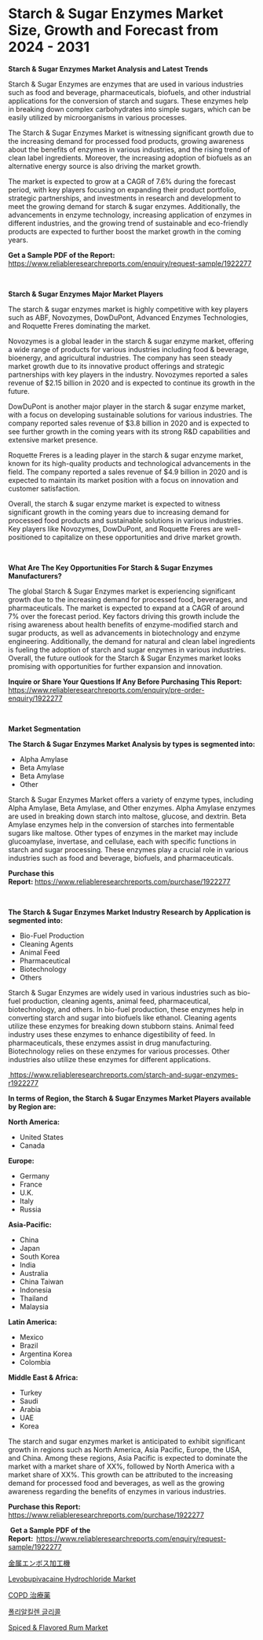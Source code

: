 <p><h1>Starch & Sugar Enzymes Market Size, Growth and Forecast from 2024 - 2031</h1></p><p><strong>Starch & Sugar Enzymes Market Analysis and Latest Trends</strong></p>
<p><p>Starch & Sugar Enzymes are enzymes that are used in various industries such as food and beverage, pharmaceuticals, biofuels, and other industrial applications for the conversion of starch and sugars. These enzymes help in breaking down complex carbohydrates into simple sugars, which can be easily utilized by microorganisms in various processes.</p><p>The Starch & Sugar Enzymes Market is witnessing significant growth due to the increasing demand for processed food products, growing awareness about the benefits of enzymes in various industries, and the rising trend of clean label ingredients. Moreover, the increasing adoption of biofuels as an alternative energy source is also driving the market growth.</p><p>The market is expected to grow at a CAGR of 7.6% during the forecast period, with key players focusing on expanding their product portfolio, strategic partnerships, and investments in research and development to meet the growing demand for starch & sugar enzymes. Additionally, the advancements in enzyme technology, increasing application of enzymes in different industries, and the growing trend of sustainable and eco-friendly products are expected to further boost the market growth in the coming years.</p></p>
<p><strong>Get a Sample PDF of the Report:&nbsp;</strong> <a href="https://www.reliableresearchreports.com/enquiry/request-sample/1922277">https://www.reliableresearchreports.com/enquiry/request-sample/1922277</a></p>
<p>&nbsp;</p>
<p><strong>Starch & Sugar Enzymes Major Market Players</strong></p>
<p><p>The starch & sugar enzymes market is highly competitive with key players such as ABF, Novozymes, DowDuPont, Advanced Enzymes Technologies, and Roquette Freres dominating the market. </p><p>Novozymes is a global leader in the starch & sugar enzyme market, offering a wide range of products for various industries including food & beverage, bioenergy, and agricultural industries. The company has seen steady market growth due to its innovative product offerings and strategic partnerships with key players in the industry. Novozymes reported a sales revenue of $2.15 billion in 2020 and is expected to continue its growth in the future.</p><p>DowDuPont is another major player in the starch & sugar enzyme market, with a focus on developing sustainable solutions for various industries. The company reported sales revenue of $3.8 billion in 2020 and is expected to see further growth in the coming years with its strong R&D capabilities and extensive market presence.</p><p>Roquette Freres is a leading player in the starch & sugar enzyme market, known for its high-quality products and technological advancements in the field. The company reported a sales revenue of $4.9 billion in 2020 and is expected to maintain its market position with a focus on innovation and customer satisfaction.</p><p>Overall, the starch & sugar enzyme market is expected to witness significant growth in the coming years due to increasing demand for processed food products and sustainable solutions in various industries. Key players like Novozymes, DowDuPont, and Roquette Freres are well-positioned to capitalize on these opportunities and drive market growth.</p></p>
<p>&nbsp;</p>
<p><strong>What Are The Key Opportunities For Starch & Sugar Enzymes Manufacturers?</strong></p>
<p><p>The global Starch & Sugar Enzymes market is experiencing significant growth due to the increasing demand for processed food, beverages, and pharmaceuticals. The market is expected to expand at a CAGR of around 7% over the forecast period. Key factors driving this growth include the rising awareness about health benefits of enzyme-modified starch and sugar products, as well as advancements in biotechnology and enzyme engineering. Additionally, the demand for natural and clean label ingredients is fueling the adoption of starch and sugar enzymes in various industries. Overall, the future outlook for the Starch & Sugar Enzymes market looks promising with opportunities for further expansion and innovation.</p></p>
<p><strong>Inquire or Share Your Questions If Any Before Purchasing This Report:</strong> <a href="https://www.reliableresearchreports.com/enquiry/pre-order-enquiry/1922277">https://www.reliableresearchreports.com/enquiry/pre-order-enquiry/1922277</a></p>
<p>&nbsp;</p>
<p><strong>Market Segmentation</strong></p>
<p><strong>The Starch & Sugar Enzymes Market Analysis by types is segmented into:</strong></p>
<p><ul><li>Alpha Amylase</li><li>Beta Amylase</li><li>Beta Amylase</li><li>Other</li></ul></p>
<p><p>Starch & Sugar Enzymes Market offers a variety of enzyme types, including Alpha Amylase, Beta Amylase, and Other enzymes. Alpha Amylase enzymes are used in breaking down starch into maltose, glucose, and dextrin. Beta Amylase enzymes help in the conversion of starches into fermentable sugars like maltose. Other types of enzymes in the market may include glucoamylase, invertase, and cellulase, each with specific functions in starch and sugar processing. These enzymes play a crucial role in various industries such as food and beverage, biofuels, and pharmaceuticals.</p></p>
<p><strong>Purchase this Report:&nbsp;</strong><a href="https://www.reliableresearchreports.com/purchase/1922277">https://www.reliableresearchreports.com/purchase/1922277</a></p>
<p>&nbsp;</p>
<p><strong>The Starch & Sugar Enzymes Market Industry Research by Application is segmented into:</strong></p>
<p><ul><li>Bio-Fuel Production</li><li>Cleaning Agents</li><li>Animal Feed</li><li>Pharmaceutical</li><li>Biotechnology</li><li>Others</li></ul></p>
<p><p>Starch & Sugar Enzymes are widely used in various industries such as bio-fuel production, cleaning agents, animal feed, pharmaceutical, biotechnology, and others. In bio-fuel production, these enzymes help in converting starch and sugar into biofuels like ethanol. Cleaning agents utilize these enzymes for breaking down stubborn stains. Animal feed industry uses these enzymes to enhance digestibility of feed. In pharmaceuticals, these enzymes assist in drug manufacturing. Biotechnology relies on these enzymes for various processes. Other industries also utilize these enzymes for different applications.</p></p>
<p><a href="https://www.reliableresearchreports.com/starch-and-sugar-enzymes-r1922277">&nbsp;https://www.reliableresearchreports.com/starch-and-sugar-enzymes-r1922277</a></p>
<p><strong>In terms of Region, the Starch & Sugar Enzymes Market Players available by Region are:</strong></p>
<p>
    <p> <strong> North America: </strong>
        <ul>
            <li>United States</li>
            <li>Canada</li>
        </ul>
        </p> 
    <p> <strong> Europe: </strong>
        <ul>
            <li>Germany</li>
            <li>France</li>
            <li>U.K.</li>
            <li>Italy</li>
            <li>Russia</li>
        </ul>
        </p> 
    <p> <strong> Asia-Pacific: </strong>
        <ul>
            <li>China</li>
            <li>Japan</li>
            <li>South Korea</li>
            <li>India</li>
            <li>Australia</li>
            <li>China Taiwan</li>
            <li>Indonesia</li>
            <li>Thailand</li>
            <li>Malaysia</li>
        </ul>
        </p> 
    <p> <strong> Latin America: </strong>
        <ul>
            <li>Mexico</li>
            <li>Brazil</li>
            <li>Argentina Korea</li>
            <li>Colombia</li>
        </ul>
        </p> 
    <p> <strong> Middle East & Africa: </strong>
        <ul>
            <li>Turkey</li>
            <li>Saudi</li>
            <li>Arabia</li>
            <li>UAE</li>
            <li>Korea</li>
        </ul>
    </p>
    </p>
<p><p>The starch and sugar enzymes market is anticipated to exhibit significant growth in regions such as North America, Asia Pacific, Europe, the USA, and China. Among these regions, Asia Pacific is expected to dominate the market with a market share of XX%, followed by North America with a market share of XX%. This growth can be attributed to the increasing demand for processed food and beverages, as well as the growing awareness regarding the benefits of enzymes in various industries.</p></p>
<p><strong>Purchase this Report: </strong><a href="https://www.reliableresearchreports.com/purchase/1922277">https://www.reliableresearchreports.com/purchase/1922277</a></p>
<p>&nbsp;<strong>Get a Sample PDF of the Report:&nbsp;&nbsp;</strong><a href="https://www.reliableresearchreports.com/enquiry/request-sample/1922277">https://www.reliableresearchreports.com/enquiry/request-sample/1922277</a></p>
<p><strong></strong></p>
<p><p><a href="https://github.com/avbqbctihcbe2/Market-Research-Report-List-1/blob/main/890166019895.md">金属エンボス加工機</a></p><p><a href="https://issuu.com/reportprime-2/docs/levobupivacaine-hydrochloride-market-size-2030.ppt">Levobupivacaine Hydrochloride Market</a></p><p><a href="https://github.com/luffiazaza/Market-Research-Report-List-1/blob/main/559939719896.md">COPD 治療薬</a></p><p><a href="https://github.com/hzumrdvas204296/Market-Research-Report-List-1/blob/main/103419418261.md">폴리알킬렌 글리콜</a></p><p><a href="https://github.com/dimitrishawkinswaynenp91rgz/Market-Research-Report-List-2/blob/main/spiced-flavored-rum-market.md">Spiced & Flavored Rum Market</a></p></p>